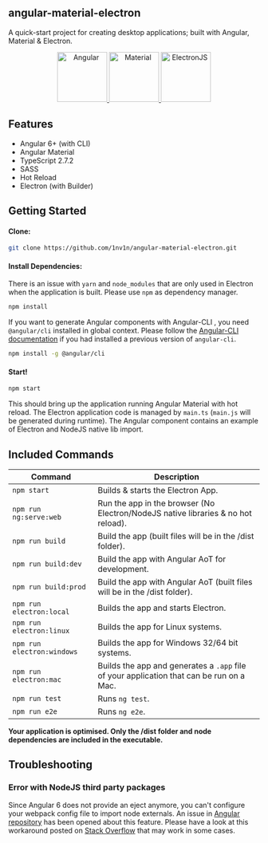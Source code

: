 ## angular-material-electron

A quick-start project for creating desktop applications; built with Angular, Material & Electron.

<p align="center">
 <a href="https://angular.io/">
  <img src="https://raw.githubusercontent.com/1nv1n/angular-material-electron/master/src/assets/logo/angular-logo.svg?sanitize=true" alt="Angular" height="100" width="100" />
 </a>
 <a href="https://material.angular.io/">
  <img src="https://raw.githubusercontent.com/1nv1n/angular-material-electron/master/src/assets/logo/material-logo.svg?sanitize=true" alt="Material" height="100" width="100" />
 </a>
 <a href="https://electronjs.org/">
  <img src="https://raw.githubusercontent.com/1nv1n/angular-material-electron/master/src/assets/logo/electron-logo.svg?sanitize=true" alt="ElectronJS" height="100" width="100" />
 </a>
</p>

## Features

- Angular 6+ (with CLI)
- Angular Material
- TypeScript 2.7.2
- SASS
- Hot Reload
- Electron (with Builder)

## Getting Started

#### Clone:

```bash
git clone https://github.com/1nv1n/angular-material-electron.git
```

#### Install Dependencies:

There is an issue with `yarn` and `node_modules` that are only used in Electron when the application is built. Please use `npm` as dependency manager.

```bash
npm install
```

If you want to generate Angular components with Angular-CLI , you need `@angular/cli` installed in global context.
Please follow the [Angular-CLI documentation](https://github.com/angular/angular-cli) if you had installed a previous version of `angular-cli`.

```bash
npm install -g @angular/cli
```

#### Start!

```bash
npm start
```

This should bring up the application running Angular Material with hot reload.
The Electron application code is managed by `main.ts` (`main.js` will be generated during runtime).
The Angular component contains an example of Electron and NodeJS native lib import.

## Included Commands

| Command                    | Description                                                                              |
| -------------------------- | ---------------------------------------------------------------------------------------- |
| `npm start`                | Builds & starts the Electron App.                                                        |
| `npm run ng:serve:web`     | Run the app in the browser (No Electron/NodeJS native libraries & no hot reload).        |
| `npm run build`            | Build the app (built files will be in the /dist folder).                                 |
| `npm run build:dev`        | Build the app with Angular AoT for development.                                          |
| `npm run build:prod`       | Build the app with Angular AoT (built files will be in the /dist folder).                |
| `npm run electron:local`   | Builds the app and starts Electron.                                                      |
| `npm run electron:linux`   | Builds the app for Linux systems.                                                        |
| `npm run electron:windows` | Builds the app for Windows 32/64 bit systems.                                            |
| `npm run electron:mac`     | Builds the app and generates a `.app` file of your application that can be run on a Mac. |
| `npm run test`             | Runs `ng test`.                                                                          |
| `npm run e2e`              | Runs `ng e2e`.                                                                           |

**Your application is optimised. Only the /dist folder and node dependencies are included in the executable.**

## Troubleshooting

### Error with NodeJS third party packages

Since Angular 6 does not provide an eject anymore, you can't configure your webpack config file to import node externals.
An issue in [Angular repository](https://github.com/angular/angular-cli/issues/10681) has been opened about this feature.
Please have a look at this workaround posted on [Stack Overflow](https://stackoverflow.com/questions/50234196/after-updating-from-angular-5-to-6-i-keep-getting-the-error-cant-resolve-timer) that may work in some cases.
